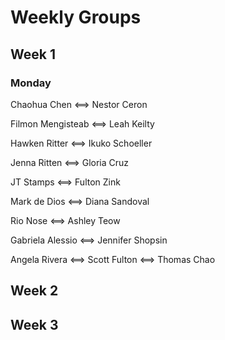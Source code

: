 # Weekly Groups

## Week 1

### Monday

Chaohua Chen <==> Nestor Ceron

Filmon Mengisteab <==> Leah Keilty

Hawken Ritter <==> Ikuko Schoeller

Jenna Ritten <==> Gloria Cruz

JT Stamps <==> Fulton Zink

Mark de Dios <==> Diana Sandoval

Rio Nose <==> Ashley Teow

Gabriela Alessio <==> Jennifer Shopsin

Angela Rivera <==> Scott Fulton <==> Thomas Chao

## Week 2

## Week 3
